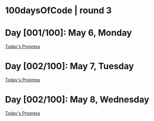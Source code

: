 # 100daysOfCode | round 3

# Day [001/100]: May 6, Monday
[Today's Progress](https://frontendpadawan.wordpress.com/2019/05/06/r3d001-100daysofcode/)

# Day [002/100]: May 7, Tuesday
[Today's Progress](https://frontendpadawan.wordpress.com/2019/05/07/r3d002-100daysofcode/)

# Day [002/100]: May 8, Wednesday
[Today's Progress](https://frontendpadawan.wordpress.com/2019/05/08/r3d003-100daysofcode/)